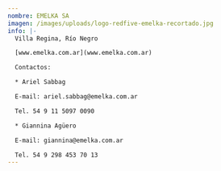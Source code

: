 ```yaml
---
nombre: EMELKA SA
imagen: /images/uploads/logo-redfive-emelka-recortado.jpg
info: |-
  Villa Regina, Río Negro

  [www.emelka.com.ar](www.emelka.com.ar)

  Contactos:

  * Ariel Sabbag

  E-mail: ariel.sabbag@emelka.com.ar

  Tel. 54 9 11 5097 0090

  * Giannina Agüero

  E-mail: giannina@emelka.com.ar

  Tel. 54 9 298 453 70 13
---
```

